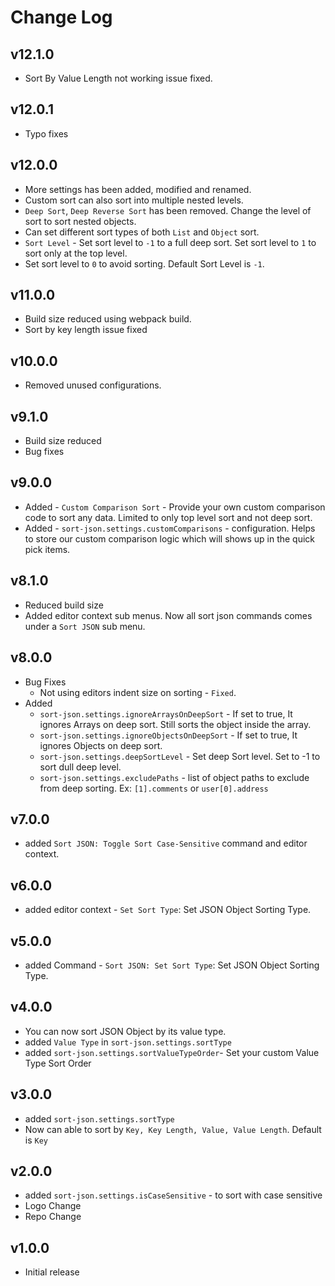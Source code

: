 # Change Log

## v12.1.0

- Sort By Value Length not working issue fixed.

## v12.0.1

- Typo fixes

## v12.0.0

- More settings has been added, modified and renamed.
- Custom sort can also sort into multiple nested levels.
- `Deep Sort`, `Deep Reverse Sort` has been removed. Change the level of sort to sort nested objects.
- Can set different sort types of both `List` and `Object` sort.
- `Sort Level` - Set sort level to `-1` to a full deep sort. Set sort level to `1` to sort only at the top level. 
- Set sort level to `0` to avoid sorting. Default Sort Level is `-1`.
  
## v11.0.0

- Build size reduced using webpack build.
- Sort by key length issue fixed
  
## v10.0.0

- Removed unused configurations.
  
## v9.1.0

- Build size reduced
- Bug fixes
  
## v9.0.0

- Added - `Custom Comparison Sort` - Provide your own custom comparison code to sort any data. Limited to only top level sort and not deep sort.
- Added - `sort-json.settings.customComparisons` - configuration. Helps to store our custom comparison logic which will shows up in the quick pick items.

## v8.1.0

 - Reduced build size
 - Added editor context sub menus. Now all sort json commands comes under a `Sort JSON` sub menu.

## v8.0.0

- Bug Fixes
  - Not using editors indent size on sorting - `Fixed`.
- Added
  - `sort-json.settings.ignoreArraysOnDeepSort` - If set to true, It ignores Arrays on deep sort. Still sorts the object inside the array.
  - `sort-json.settings.ignoreObjectsOnDeepSort` - If set to true, It ignores Objects on deep sort.
  - `sort-json.settings.deepSortLevel` - Set deep Sort level. Set to -1 to sort dull deep level.
  - `sort-json.settings.excludePaths` - list of object paths to exclude from deep sorting. Ex: `[1].comments` or `user[0].address`

## v7.0.0

- added `Sort JSON: Toggle Sort Case-Sensitive` command and editor context.

## v6.0.0

- added editor context - `Set Sort Type`: Set JSON Object Sorting Type.

## v5.0.0

- added Command - `Sort JSON: Set Sort Type`: Set JSON Object Sorting Type.

## v4.0.0

- You can now sort JSON Object by its value type.
- added `Value Type` in `sort-json.settings.sortType`
- added `sort-json.settings.sortValueTypeOrder`- Set your custom Value Type Sort Order

## v3.0.0

- added `sort-json.settings.sortType`
- Now can able to sort by `Key, Key Length, Value, Value Length`. Default is `Key`

## v2.0.0

- added `sort-json.settings.isCaseSensitive` - to sort with case sensitive
- Logo Change
- Repo Change

## v1.0.0

- Initial release
